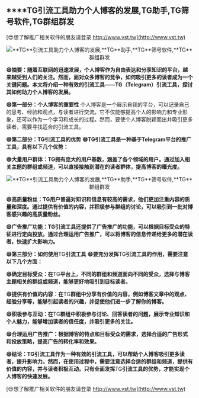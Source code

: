 ## ****TG**引流工具助力个人博客的发展,**TG**助手,**TG**筛号软件,**TG**群组群发**

[😍想了解推广相关软件的朋友请登录 http://www.vst.tw](http://www.vst.tw)

 <center><img src="https://vst.tw/MP4/tuiguang/png/2.png" alt="**TG**引流工具助力个人博客的发展,**TG**助手,**TG**筛号软件,**TG**群组群发"></center>

**😄摘要：随着互联网的迅速发展，个人博客作为自由表达和分享知识的平台，越来越受到人们的关注。然而，面对众多博客的竞争，如何吸引更多的读者成为一个关键问题。本文将介绍一种有效的引流工具——**TG**（Telegram）引流工具，探讨其如何助力个人博客的发展。**

**😄第一部分：个人博客的重要性**
个人博客是一个展示自我的平台，可以记录自己的思考、经验和观点，与读者进行交流。它不仅能够提高个人的影响力和专业形象，还可以作为一个学习和成长的过程。然而，要使个人博客脱颖而出并吸引更多读者，需要寻找适合的引流工具。

**😄第二部分：**TG**引流工具的优势**
**😄**TG**引流工具是一种基于Telegram平台的推广工具，具有以下几个优势：**

**😄大量用户群体：**TG**拥有庞大的用户基数，涵盖了各个领域的用户。通过加入相关主题的群组或频道，可以直接接触到潜在的读者群体，提高博客的曝光度。**

 <center><img src="https://vst.tw/MP4/tuiguang/png/4.png" alt="**TG**引流工具助力个人博客的发展,**TG**助手,**TG**筛号软件,**TG**群组群发"></center>

**😄高质量粉丝：**TG**用户普遍对知识和信息有较高的需求，他们更加注重内容的质量和深度。通过提供有价值的内容，并积极参与群组的讨论，可以吸引到一批对博客感兴趣的高质量粉丝。**

**😄广告推广功能：**TG**引流工具还提供了广告推广的功能，可以根据目标受众的特征进行定向投放。通过合理运用广告推广，可以将博客的信息传递给更多的潜在读者，快速扩大影响力。**

**😄第三部分：如何使用**TG**引流工具**
**😄要充分发挥**TG**引流工具的作用，需要注意以下几个方面：**

**😄确定目标受众：在**TG**平台上，不同的群组和频道面向不同的受众，选择与博客主题相关的群组或频道，能够更好地吸引到目标读者。**

**😄提供有价值的内容：在**TG**群组中分享有价值的内容，例如博客文章中的观点、经验分享等，能够引起读者的兴趣，并促使他们进一步了解你的博客。**

**😄积极参与互动：在**TG**群组中积极参与讨论、回答读者的问题，展示专业知识和个人魅力，能够增加读者的信任度，并吸引更多的关注。**

**😄合理运用广告推广：根据博客的特点和目标受众的需求，选择合适的广告形式和投放策略，提高广告的转化率和效果。**

**😄结论：**TG**引流工具作为一种有效的引流工具，可以帮助个人博客吸引更多读者，提升影响力。然而，在使用过程中，需要注意选择合适的群组和频道，提供有价值的内容，并与读者积极互动。只有全面发挥**TG**引流工具的优势，才能实现个人博客的快速发展。**

[😍想了解推广相关软件的朋友请登录 http://www.vst.tw](http://www.vst.tw)



